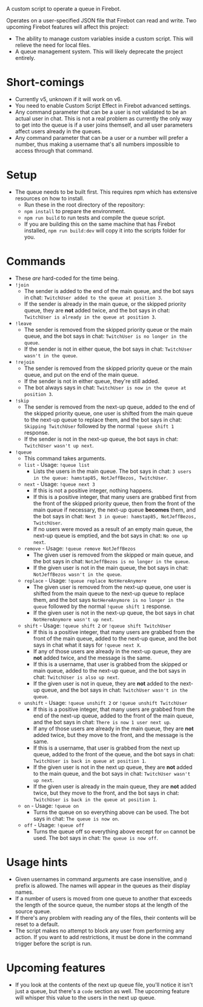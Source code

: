 A custom script to operate a queue in Firebot.

Operates on a user-specified JSON file that Firebot can read and write.
Two upcoming Firebot features will affect this project:

-   The ability to manage custom variables inside a custom script. This will relieve the need for local files.
-   A queue management system. This will likely deprecate the project entirely.

# Short-comings

-   Currently v5, unknown if it will work on v6.
-   You need to enable Custom Script Effect in Firebot advanced settings.
-   Any command parameter that can be a user is not validated to be an actual user in chat. This is not a real problem as currently the only way to get into the queue is if a user joins themself, and all user parameters affect users already in the queues.
-   Any command parameter that can be a user or a number will prefer a number, thus making a username that's all numbers impossible to access through that command.

# Setup

-   The queue needs to be built first. This requires npm which has extensive resources on how to install.
    -   Run these in the root directory of the repository:
    -   `npm install` to prepare the environment.
    -   `npm run build` to run tests and compile the queue script.
    -   If you are building this on the same machine that has Firebot installed, `npm run build:dev` will copy it into the scripts folder for you.

# Commands

-   These _are_ hard-coded for the time being.
-   `!join`
    -   The sender is added to the end of the main queue, and the bot says in chat: `TwitchUser added to the queue at position 3`.
    -   If the sender is already in the main queue, or the skipped priority queue, they are **not** added twice, and the bot says in chat: `TwitchUser is already in the queue at position 3`.
-   `!leave`
    -   The sender is removed from the skipped priority queue or the main queue, and the bot says in chat: `TwitchUser is no longer in the queue`.
    -   If the sender is not in either queue, the bot says in chat: `TwitchUser wasn't in the queue`.
-   `!rejoin`
    -   The sender is removed from the skipped priority queue or the main queue, and put on the end of the main queue.
    -   If the sender is not in either queue, they're still added.
    -   The bot always says in chat: `TwitchUser is now in the queue at position 3`.
-   `!skip`
    -   The sender is removed from the next-up queue, added to the end of the skipped priority queue, one user is shifted from the main queue to the next-up queue to replace them, and the bot says in chat: `Skipping TwitchUser` followed by the normal `!queue shift 1` response.
    -   If the sender is not in the next-up queue, the bot says in chat: `TwitchUser wasn't up next`.
-   `!queue`
    -   This command takes arguments.
    -   `list` - Usage: `!queue list`
        -   Lists the users in the main queue. The bot says in chat: `3 users in the queue: hamstap85, NotJeffBezos, TwitchUser`.
    -   `next` - Usage: `!queue next 3`
        -   If this is not a positive integer, nothing happens.
        -   If this is a positive integer, that many users are grabbed first from the front of the skipped priority queue, then from the front of the main queue if necessary, the next-up queue **becomes** them, and the bot says in chat: `Next 3 in queue: hamstap85, NotJeffBezos, TwitchUser`.
        -   If no users were moved as a result of an empty main queue, the next-up queue is emptied, and the bot says in chat: `No one up next`.
    -   `remove` - Usage: `!queue remove NotJeffBezos`
        -   The given user is removed from the skipped or main queue, and the bot says in chat: `NotJeffBezos is no longer in the queue`.
        -   If the given user is not in the main queue, the bot says in chat: `NotJeffBezos wasn't in the queue`.
    -   `replace` - Usage: `!queue replace NotHereAnymore`
        -   The given user is removed from the next-up queue, one user is shifted from the main queue to the next-up queue to replace them, and the bot says `NotHereAnymore is no longer in the queue` followed by the normal `!queue shift 1` response.
        -   If the given user is not in the next-up queue, the bot says in chat `NotHereAnymore wasn't up next`.
    -   `shift` - Usage: `!queue shift 2` or `!queue shift TwitchUser`
        -   If this is a positive integer, that many users are grabbed from the front of the main queue, added to the next-up queue, and the bot says in chat what it says for `!queue next X`.
        -   If any of those users are already in the next-up queue, they are **not** added twice, and the message is the same.
        -   If this is a username, that user is grabbed from the skipped or main queue, added to the next-up queue, and the bot says in chat: `TwitchUser is also up next`.
        -   If the given user is not in queue, they are **not** added to the next-up queue, and the bot says in chat: `TwitchUser wasn't in the queue`.
    -   `unshift` - Usage: `!queue unshift 2` or `!queue unshift TwitchUser`
        -   If this is a positive integer, that many users are grabbed from the end of the next-up queue, added to the front of the main queue, and the bot says in chat: `There is now 1 user next up`.
        -   If any of those users are already in the main queue, they are **not** added twice, but they move to the front, and the message is the same.
        -   If this is a username, that user is grabbed from the next up queue, added to the front of the queue, and the bot says in chat: `TwitchUser is back in queue at position 1`.
        -   If the given user is not in the next up queue, they are **not** added to the main queue, and the bot says in chat: `TwitchUser wasn't up next`.
        -   If the given user is already in the main queue, they are **not** added twice, but they move to the front, and the bot says in chat: `TwitchUser is back in the queue at position 1`.
    -   `on` - Usage: `!queue on`
        -   Turns the queue on so everything above can be used. The bot says in chat: `The queue is now on`.
    -   `off` - Usage: `!queue off`
        -   Turns the queue off so everything above except for `on` cannot be used. The bot says in chat: `The queue is now off`.

# Usage hints

-   Given usernames in command arguments are case insensitive, and `@` prefix is allowed. The names will appear in the queues as their display names.
-   If a number of users is moved from one queue to another that exceeds the length of the source queue, the number stops at the length of the source queue.
-   If there's any problem with reading any of the files, their contents will be reset to a default.
-   The script makes no attempt to block any user from performing any action. If you want to add restrictions, it must be done in the command trigger before the script is run.

# Upcoming features

-   If you look at the contents of the next up queue file, you'll notice it isn't just a queue, but there's a `code` section as well. The upcoming feature will whisper this value to the users in the next up queue.
